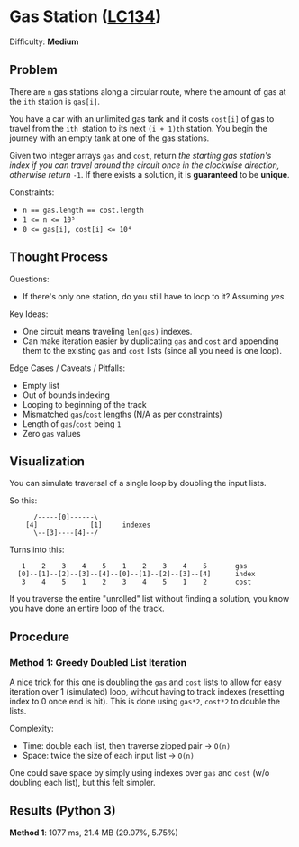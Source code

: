 # Gas Station ([LC134](https://leetcode.com/problems/gas-station/))
Difficulty: **Medium**

## Problem

There are `n` gas stations along a circular route, where the amount of gas at the `ith` station is `gas[i]`.

You have a car with an unlimited gas tank and it costs `cost[i]` of gas to travel from the `ith `station to its next `(i + 1)th` station. You begin the journey with an empty tank at one of the gas stations.

Given two integer arrays `gas` and `cost`, return *the starting gas station's index if you can travel around the circuit once in the clockwise direction, otherwise return* `-1`. If there exists a solution, it is **guaranteed** to be **unique**.

Constraints:
- `n == gas.length == cost.length`
- `1 <= n <= 10⁵`
- `0 <= gas[i], cost[i] <= 10⁴`

## Thought Process

Questions:
- If there's only one station, do you still have to loop to it?  Assuming *yes*.

Key Ideas:
- One circuit means traveling `len(gas)` indexes.
- Can make iteration easier by duplicating `gas` and `cost` and appending them to the existing `gas` and `cost` lists (since all you need is one loop).

Edge Cases / Caveats / Pitfalls:
- Empty list
- Out of bounds indexing
- Looping to beginning of the track
- Mismatched `gas`/`cost` lengths (N/A as per constraints)
- Length of `gas`/`cost` being `1`
- Zero `gas` values

## Visualization

You can simulate traversal of a single loop by doubling the input lists.

So this:
```
      /-----[0]------\
    [4]             [1]     indexes
      \--[3]----[4]--/
```

Turns into this:
```
   1    2    3    4    5    1    2    3    4    5       gas
  [0]--[1]--[2]--[3]--[4]--[0]--[1]--[2]--[3]--[4]      index
   3    4    5    1    2    3    4    5    1    2       cost
```

If you traverse the entire "unrolled" list without finding a solution, you know you have done an entire loop of the track.

## Procedure

### Method 1: Greedy Doubled List Iteration

A nice trick for this one is doubling the `gas` and `cost` lists to allow for easy iteration over 1 (simulated) loop, without having to track indexes (resetting index to 0 once end is hit). This is done using `gas*2`, `cost*2` to double the lists.

Complexity:
- Time: double each list, then traverse zipped pair -> `O(n)`
- Space: twice the size of each input list -> `O(n)`

One could save space by simply using indexes over `gas` and `cost` (w/o doubling each list), but this felt simpler.

## Results (Python 3)

**Method 1**:  1077 ms, 21.4 MB (29.07%, 5.75%)
